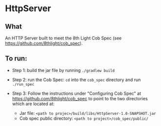 # HttpServer

## What

An HTTP Server built to meet the 8th Light Cob Spec (see https://github.com/8thlight/cob_spec).

## To run:

- Step 1: build the jar file by running `./gradlew build`
- Step 2: run the Cob Spec: `cd` into the `cob_spec` directory and run `./run_spec`
- Step 3: Follow the instructions under "Configuring Cob Spec" at https://github.com/8thlight/cob_spec to point to the two directories
which are located at:

    - Jar file: `<path to projec>/build/libs/HttpServer-1.0-SNAPSHOT.jar`
    - Cob spec public directory: `<path to project>/cob_spec/public/` 
